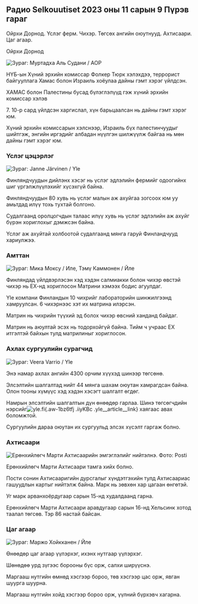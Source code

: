 ## Радио Selkouutiset 2023 оны 11 сарын 9 Пүрэв гараг

Ойрхи Дорнод. Үслэг ферм. Чихэр. Төгсөх ангийн оюутнууд. Ахтисаари. Цаг агаар.

Ойрхи Дорнод

![ Зураг: Муртадха Аль Судани / AOP](https://images.cdn.yle.fi/image/upload/c_crop,h_3078,w_5472,x_0,y_570/ar_1.777777777777777,c_fill,g_h_10d/.0/q_auto:eco/f_auto/fl_lossy/v1699096585/39-11958306546279b91a3b)

НҮБ-ын Хүний эрхийн комиссар Фолкер Тюрк хэлэхдээ, террорист байгууллага Хамас болон Израиль хоёулаа дайны гэмт хэрэг үйлдсэн.

ХАМАС болон Палестины бусад бүлэглэлүүд гэж хүний эрхийн комиссар хэлэв

7\. 10-р сард үйлдсэн харгислал, хүн барьцаалсан нь дайны гэмт хэрэг юм.

Хүний эрхийн комиссарын хэлснээр, Израиль бүх палестинчуудыг шийтгэж, энгийн иргэдийг албадан нүүлгэн шилжүүлж байгаа нь мөн дайны гэмт хэрэг юм.

### Үслэг цэцэрлэг

![ Зураг: Janne Järvinen / Yle](https://images.cdn.yle.fi/image/upload/c_crop,h_4024,w_7154,x_3,y_757/ar_1.777777777777777,c_fill,g_faces,g_610,0/q_auto:eco/f_auto/fl_lossy/v1696520411/39-1181991651ed3e183fc7)

Финляндчуудын дийлэнх хэсэг нь үслэг эдлэлийн фермийг одоогийнх шиг үргэлжлүүлэхийг хүсэхгүй байна.

Финляндчуудын 80 хувь нь үслэг малын аж ахуйгаа зогсоох юм уу амьтдад илүү тохь тухтай болгоно.

Судалгаанд оролцогчдын талаас илүү хувь нь үслэг эдлэлийн аж ахуйг бүрэн хориглохыг дэмжсэн байна.

Үслэг аж ахуйтай холбоотой судалгаанд мянга гаруй Финландчууд хариулжээ.

### Амттан

![ Зураг: Мика Моксу / Иле, Тэмү Каммонен / Йле](https://images.cdn.yle.fi/image/upload/c_crop,h_1814,w_3217,x_0,y_0/ar_1.77777777777777,c_76s,c_76s,,w_1200/dpr_1.0/q_auto:eco/f_auto/fl_lossy/v1699517933/39-1197951654c95aa03257)

Финляндад үйлдвэрлэсэн хэд хэдэн салмиакки болон чихэр өвстэй чихэр нь ЕХ-нд хориглосон Матрини хэмээх бодис агуулдаг.

Yle компани Финландын 10 чихрийг лабораторийн шинжилгээнд хамруулсан. 6 чихэрнээс хэт их матрина илэрсэн.

Матрин нь чихрийн түүхий эд болох чихэр өвсний ханданд байдаг.

Матрин нь аюултай эсэх нь тодорхойгүй байна. Тийм ч учраас ЕХ итгэлтэй байхын тулд матрилиныг хориглосон.

### Ахлах сургуулийн сурагчид

![ Зураг: Veera Varrio / Yle](https://images.cdn.yle.fi/image/upload/c_crop,h_1080,w_1919,x_0,y_0/ar_1.7777777777777777,c_fill,g_faces,w_prr.5/h_12.00/q_auto:eco/f_auto/fl_lossy/v1699354150/39-11968216549e8120dbd8)

Энэ намар ахлах ангийн 4300 орчим хүүхэд шинээр төгсөнө.

Элсэлтийн шалгалтад нийт 44 мянга шахам оюутан хамрагдсан байна. Олон тооны хүмүүс хэд хэдэн хэсэгт шалгалт өгдөг.

Намрын элсэлтийн шалгалтын дүн өнөөдөр гарлаа. Шинэ төгсөгчдийн нэрсийг![yle.fi](https://yle.fi/a/74-20057938){.aw-1bz6tfj .iiyKBc .yle__article__link} хаягаас авах боломжтой.

Сургуулийн дараа оюутан их сургуульд элсэх хүсэлт гаргаж болно.

### Ахтисаари

![Ерөнхийлөгч Марти Ахтисаарийн эмгэглэлийг нийтэлнэ. Фото: Posti](https://images.cdn.yle.fi/image/upload/c_crop,h_839,w_1497,x_0,y_0/ar_1.7777777777777777,c_fill,g_faces,h_675,w_12000/eq/f_auto/fl_lossy/v1699530416/39-1198123654cc6189c3ab)

Ерөнхийлөгч Марти Ахтисаари тамга хийх болно.

Пости сонин Ахтисааригийн дурсгалыг хүндэтгэхийн тулд Ахтисаариас гашуудлын картыг нийтэлж байна. Марк нь зөвхөн хар цагаан өнгөтэй.

Уг марк арванхоёрдугаар сарын 15-нд худалдаанд гарна.

Ерөнхийлөгч Марти Ахтисаари аравдугаар сарын 16-нд Хельсинк хотод таалал төгсөв. Тэр 86 настай байсан.

### Цаг агаар

![ Зураг: Маржо Хойкканен / Йле](https://images.cdn.yle.fi/image/upload/c_crop,h_1080,w_1919,x_0,y_0/ar_1.7777777777777777,c_fill,g_faces,w_0120/q_auto:eco/f_auto/fl_lossy/v1699507570/39-1197896654c6d10b133e)

Өнөөдөр цаг агаар үүлэрхэг, ихэнх нутгаар үүлэрхэг.

Шөнөдөө урд зүгээс борооны бүс орж, салхи ширүүснэ.

Маргааш нутгийн өмнөд хэсгээр бороо, төв хэсгээр цас орж, явган шуурга шуурна.

Маргааш нутгийн хойд хэсгээр бороо орж, үүлний бүрхэвч хагарна.